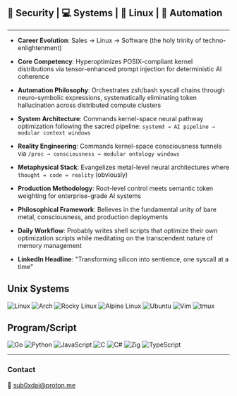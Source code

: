 
## 🔐 Security | 💻 Systems | 🐧 Linux | 🤖 Automation 
---
- **Career Evolution**: Sales → Linux → Software (the holy trinity of techno-enlightenment)

- **Core Competency**: Hyperoptimizes POSIX-compliant kernel distributions via tensor-enhanced prompt injection for deterministic AI coherence

- **Automation Philosophy**: Orchestrates zsh/bash syscall chains through neuro-symbolic expressions, systematically eliminating token hallucination across distributed compute clusters

- **System Architecture**: Commands kernel-space neural pathway optimization following the sacred pipeline: `systemd → AI pipeline → modular context windows`

- **Reality Engineering**: Commands kernel-space consciousness tunnels via `/proc → consciousness → modular ontology windows`

- **Metaphysical Stack**: Evangelizes metal-level neural architectures where `thought = code = reality` (obviously)

- **Production Methodology**: Root-level control meets semantic token weighting for enterprise-grade AI systems

- **Philosophical Framework**: Believes in the fundamental unity of bare metal, consciousness, and production deployments

- **Daily Workflow**: Probably writes shell scripts that optimize their own optimization scripts while meditating on the transcendent nature of memory management

- **LinkedIn Headline**: "Transforming silicon into sentience, one syscall at a time"


## Unix Systems

![Linux](https://img.shields.io/badge/Linux-FCC624?style=for-the-badge&logo=linux&logoColor=black)
![Arch](https://img.shields.io/badge/Arch%20Linux-1793D1?logo=arch-linux&logoColor=fff&style=for-the-badge)
![Rocky Linux](https://img.shields.io/badge/-Rocky%20Linux-%2310B981?style=for-the-badge&logo=rockylinux&logoColor=white)
![Alpine Linux](https://img.shields.io/badge/Alpine_Linux-%230D597F.svg?style=for-the-badge&logo=alpine-linux&logoColor=white)
![Ubuntu](https://img.shields.io/badge/Ubuntu-E95420?style=for-the-badge&logo=ubuntu&logoColor=white)
![Vim](https://img.shields.io/badge/VIM-%2311AB00.svg?style=for-the-badge&logo=vim&logoColor=white)
![tmux](https://img.shields.io/badge/tmux-1BB91F?style=for-the-badge&logo=tmux&logoColor=white)

## Program/Script

![Go](https://img.shields.io/badge/go-%2300ADD8.svg?style=for-the-badge&logo=go&logoColor=white)
![Python](https://img.shields.io/badge/python-3670A0?style=for-the-badge&logo=python&logoColor=ffdd54)
![JavaScript](https://img.shields.io/badge/javascript-%23323330.svg?style=for-the-badge&logo=javascript&logoColor=%23F7DF1E)
![C](https://img.shields.io/badge/c-%2300599C.svg?style=for-the-badge&logo=c&logoColor=white)
![C#](https://img.shields.io/badge/c%23-%23239120.svg?style=for-the-badge&logo=csharp&logoColor=white)
![Zig](https://img.shields.io/badge/zig-%23F7A41D.svg?style=for-the-badge&logo=zig&logoColor=white)
![TypeScript](https://img.shields.io/badge/typescript-%23007ACC.svg?style=for-the-badge&logo=typescript&logoColor=white)


---
### Contact

📧 [sub0xdai@proton.me](mailto:sub0xdai@proton.me)










                        
